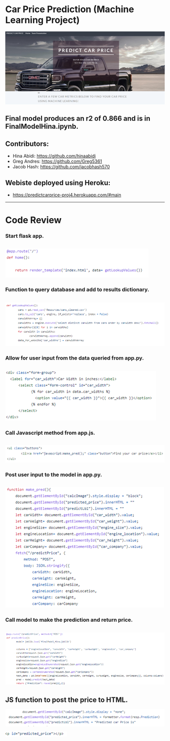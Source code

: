 # Car Price Prediction (Machine Learning Project)

![alt text](https://github.com/jacobhash570/project_4/blob/main/Images/p_image9.png)

## Final model produces an r2 of 0.866 and is in FinalModelHina.ipynb. 

## Contributors:

- Hina Abidi: https://github.com/hinaabidi
- Greg Andres: https://github.com/Greg5361
- Jacob Hash: https://github.com/jacobhash570

## Webiste deployed using Heroku: 
 - https://predictcarprice-proj4.herokuapp.com/#main
-----------------------------------------------------------------------------------

# Code Review

### Start flask app.
![alt text](https://github.com/jacobhash570/project_4/blob/main/Images/p_image1.png)
-----------------------------------------------------------------------------------

### Function to query database and add to results dictionary.
![alt text](https://github.com/jacobhash570/project_4/blob/main/Images/p_image2.png)
-----------------------------------------------------------------------------------

### Allow for user input from the data queried from app.py.
![alt text](https://github.com/jacobhash570/project_4/blob/main/Images/p_image3.png)
-----------------------------------------------------------------------------------

### Call Javascript method from app.js.
![alt text](https://github.com/jacobhash570/project_4/blob/main/Images/p_image5.png)
-----------------------------------------------------------------------------------

### Post user input to the model in app.py.
![alt text](https://github.com/jacobhash570/project_4/blob/main/Images/p_image4.png)
-----------------------------------------------------------------------------------

### Call model to make the prediction and return price.
![alt text](https://github.com/jacobhash570/project_4/blob/main/Images/p_image6.png)
-----------------------------------------------------------------------------------

## JS function to post the price to HTML.
![alt text](https://github.com/jacobhash570/project_4/blob/main/Images/p_image7.png)

![alt text](https://github.com/jacobhash570/project_4/blob/main/Images/p_image8.png)

